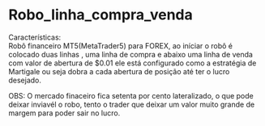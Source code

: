 # Robo_linha_compra_venda

Características:<br>
Robô financeiro MT5(MetaTrader5) para FOREX, ao iníciar o robô é colocado duas linhas , uma linha de compra e abaixo uma linha de venda com valor de abertura de $0.01 ele está configurado como a estratégia de Martigale ou seja dobra a cada abertura de posição até ter o lucro desejado.

OBS: O mercado finaceiro fica setenta por cento lateralizado, o que pode deixar inviavél o robo, tento o trader que deixar um valor muito grande de margem para poder sair no lucro.
